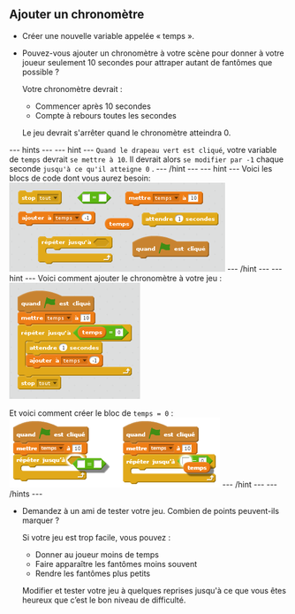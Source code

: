 ## Ajouter un chronomètre

+ Créer une nouvelle variable appelée « temps ».

+ Pouvez-vous ajouter un chronomètre à votre scène pour donner à votre joueur seulement 10 secondes pour attraper autant de fantômes que possible ?
    
    Votre chronomètre devrait :
    
    + Commencer après 10 secondes
    + Compte à rebours toutes les secondes
    
    Le jeu devrait s'arrêter quand le chronomètre atteindra 0.

\--- hints \--- \--- hint \--- `Quand le drapeau vert est cliqué`, votre variable de `temps` devrait `se mettre à 10`. Il devrait alors `se modifier par -1` chaque seconde `jusqu'à ce qu'il atteigne 0` . \--- /hint \--- \--- hint \--- Voici les blocs de code dont vous aurez besoin: ![screenshot](images/ghost-timer-blocks.png) \--- /hint \--- \--- hint \--- Voici comment ajouter le chronomètre à votre jeu : ![screenshot](images/ghost-timer-code.png)

Et voici comment créer le bloc de `temps = 0` : ![screenshot](images/ghost-timer-help.png) \--- /hint \--- \--- /hints \---

+ Demandez à un ami de tester votre jeu. Combien de points peuvent-ils marquer ?
    
    Si votre jeu est trop facile, vous pouvez :
    
    + Donner au joueur moins de temps
    + Faire apparaître les fantômes moins souvent
    + Rendre les fantômes plus petits
    
    Modifier et tester votre jeu à quelques reprises jusqu'à ce que vous êtes heureux que c’est le bon niveau de difficulté.
